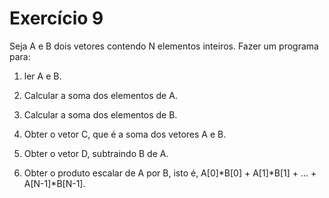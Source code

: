 # Exercício 9

Seja A e B dois vetores contendo N elementos inteiros. Fazer um programa para:

1. ler A e B.

2. Calcular a soma dos elementos de A.

3. Calcular a soma dos elementos de B.

4. Obter o vetor C, que é a soma dos vetores A e B.

5. Obter o vetor D, subtraindo B de A.

6. Obter o produto escalar de A por B, isto é, A[0]\*B[0] + A[1]\*B[1] + … + A[N-1]\*B[N-1].